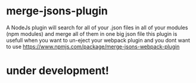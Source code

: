 # merge-jsons-plugin

A NodeJs plugin will search for all of your .json files in all of your modules (npm modules) and merge all of them in one big json file
this plugin is usefull when you want to un-eject your webpack plugin  and you dont want to use 
https://www.npmjs.com/package/merge-jsons-webpack-plugin

# under development!
